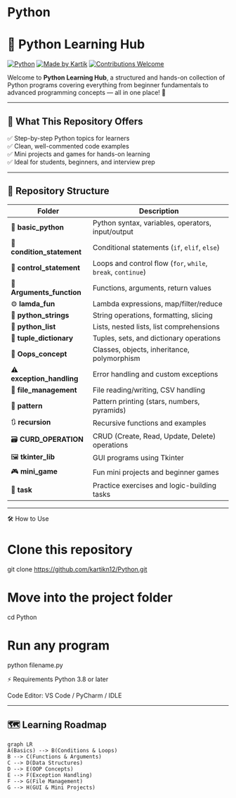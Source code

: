 # Python

# 🐍 Python Learning Hub  
[![Python](https://img.shields.io/badge/Python-3.x-blue.svg)](https://www.python.org/)
[![Made by Kartik](https://img.shields.io/badge/Made%20with-%E2%9D%A4%EF%B8%8F%20by%20Kartik-orange)](https://github.com/kartikn12)
[![Contributions Welcome](https://img.shields.io/badge/Contributions-Welcome-brightgreen.svg)](https://github.com/kartikn12/Python/issues)

Welcome to **Python Learning Hub**, a structured and hands-on collection of Python programs covering everything from beginner fundamentals to advanced programming concepts — all in one place! 🚀

---

## 📘 What This Repository Offers

✅ Step-by-step Python topics for learners  
✅ Clean, well-commented code examples  
✅ Mini projects and games for hands-on learning  
✅ Ideal for students, beginners, and interview prep  

---

## 📂 Repository Structure

| Folder | Description |
|--------|--------------|
| 🧩 **basic_python** | Python syntax, variables, operators, input/output |
| 🔁 **condition_statement** | Conditional statements (`if`, `elif`, `else`) |
| 🔄 **control_statement** | Loops and control flow (`for`, `while`, `break`, `continue`) |
| 🧠 **Arguments_function** | Functions, arguments, return values |
| ⚙️ **lamda_fun** | Lambda expressions, map/filter/reduce |
| 🔡 **python_strings** | String operations, formatting, slicing |
| 🧺 **python_list** | Lists, nested lists, list comprehensions |
| 🧾 **tuple_dictionary** | Tuples, sets, and dictionary operations |
| 🧱 **Oops_concept** | Classes, objects, inheritance, polymorphism |
| ⚠️ **exception_handling** | Error handling and custom exceptions |
| 📁 **file_management** | File reading/writing, CSV handling |
| 🎨 **pattern** | Pattern printing (stars, numbers, pyramids) |
| 🔃 **recursion** | Recursive functions and examples |
| 🗃️ **CURD_OPERATION** | CRUD (Create, Read, Update, Delete) operations |
| 🖼️ **tkinter_lib** | GUI programs using Tkinter |
| 🎮 **mini_game** | Fun mini projects and beginner games |
| 🧭 **task** | Practice exercises and logic-building tasks |

---

🛠️ How to Use
# Clone this repository
git clone https://github.com/kartikn12/Python.git

# Move into the project folder
cd Python

# Run any program
python filename.py


⚡ Requirements
Python 3.8 or later

Code Editor: VS Code / PyCharm / IDLE


---



## 🗺️ Learning Roadmap

```mermaid
graph LR
A(Basics) --> B(Conditions & Loops)
B --> C(Functions & Arguments)
C --> D(Data Structures)
D --> E(OOP Concepts)
E --> F(Exception Handling)
F --> G(File Management)
G --> H(GUI & Mini Projects)



